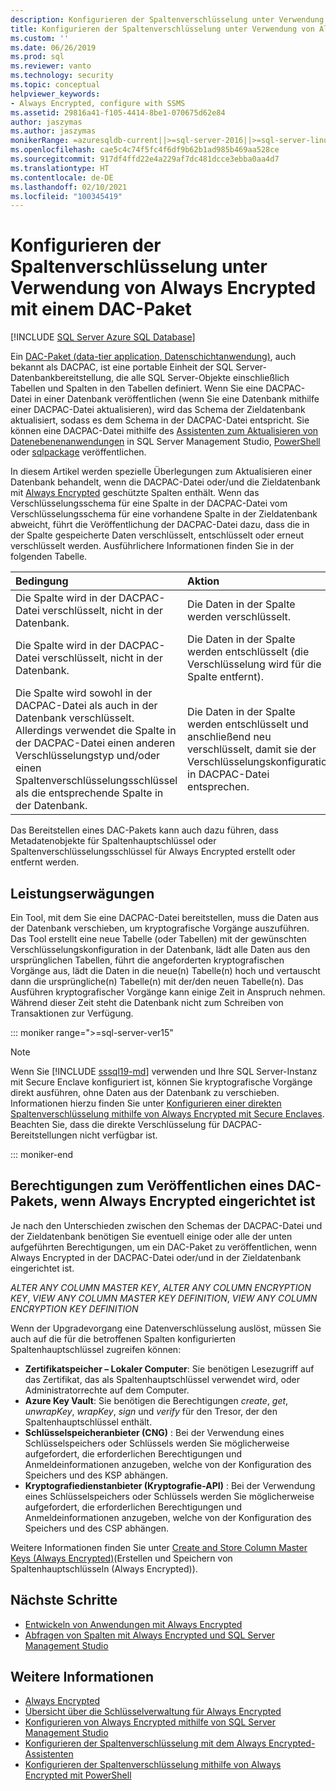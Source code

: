 ```yaml
---
description: Konfigurieren der Spaltenverschlüsselung unter Verwendung von Always Encrypted mit einem DAC-Paket
title: Konfigurieren der Spaltenverschlüsselung unter Verwendung von Always Encrypted mit einem DAC-Paket | Microsoft-Dokumentation
ms.custom: ''
ms.date: 06/26/2019
ms.prod: sql
ms.reviewer: vanto
ms.technology: security
ms.topic: conceptual
helpviewer_keywords:
- Always Encrypted, configure with SSMS
ms.assetid: 29816a41-f105-4414-8be1-070675d62e84
author: jaszymas
ms.author: jaszymas
monikerRange: =azuresqldb-current||>=sql-server-2016||>=sql-server-linux-2017||=azuresqldb-mi-current
ms.openlocfilehash: cae5c4c74f5fc4f6df9b62b1ad985b469aa528ce
ms.sourcegitcommit: 917df4ffd22e4a229af7dc481dcce3ebba0aa4d7
ms.translationtype: HT
ms.contentlocale: de-DE
ms.lasthandoff: 02/10/2021
ms.locfileid: "100345419"
---
```

# <a name="configure-column-encryption-using-always-encrypted-with-a-dac-package"></a>Konfigurieren der Spaltenverschlüsselung unter Verwendung von Always Encrypted mit einem DAC-Paket 
[!INCLUDE [SQL Server Azure SQL Database](../../../includes/applies-to-version/sql-asdb.md)]

Ein [DAC-Paket (data-tier application, Datenschichtanwendung)](../../data-tier-applications/data-tier-applications.md), auch bekannt als DACPAC, ist eine portable Einheit der SQL Server-Datenbankbereitstellung, die alle SQL Server-Objekte einschließlich Tabellen und Spalten in den Tabellen definiert. Wenn Sie eine DACPAC-Datei in einer Datenbank veröffentlichen (wenn Sie eine Datenbank mithilfe einer DACPAC-Datei aktualisieren), wird das Schema der Zieldatenbank aktualisiert, sodass es dem Schema in der DACPAC-Datei entspricht. Sie können eine DACPAC-Datei mithilfe des [Assistenten zum Aktualisieren von Datenebenenanwendungen](../../data-tier-applications/upgrade-a-data-tier-application.md#UsingDACUpgradeWizard) in SQL Server Management Studio, [PowerShell](../../data-tier-applications/upgrade-a-data-tier-application.md#UpgradeDACPowerShell) oder [sqlpackage](../../../tools/sqlpackage/sqlpackage-publish.md) veröffentlichen.

In diesem Artikel werden spezielle Überlegungen zum Aktualisieren einer Datenbank behandelt, wenn die DACPAC-Datei oder/und die Zieldatenbank mit [Always Encrypted](always-encrypted-database-engine.md) geschützte Spalten enthält. Wenn das Verschlüsselungsschema für eine Spalte in der DACPAC-Datei vom Verschlüsselungsschema für eine vorhandene Spalte in der Zieldatenbank abweicht, führt die Veröffentlichung der DACPAC-Datei dazu, dass die in der Spalte gespeicherte Daten verschlüsselt, entschlüsselt oder erneut verschlüsselt werden. Ausführlichere Informationen finden Sie in der folgenden Tabelle.

| Bedingung|Aktion|
|:---|:---|
|Die Spalte wird in der DACPAC-Datei verschlüsselt, nicht in der Datenbank.| Die Daten in der Spalte werden verschlüsselt.|
|Die Spalte wird in der DACPAC-Datei verschlüsselt, nicht in der Datenbank.| Die Daten in der Spalte werden entschlüsselt (die Verschlüsselung wird für die Spalte entfernt).|
| Die Spalte wird sowohl in der DACPAC-Datei als auch in der Datenbank verschlüsselt. Allerdings verwendet die Spalte in der DACPAC-Datei einen anderen Verschlüsselungstyp und/oder einen Spaltenverschlüsselungsschlüssel als die entsprechende Spalte in der Datenbank.|Die Daten in der Spalte werden entschlüsselt und anschließend neu verschlüsselt, damit sie der Verschlüsselungskonfiguration in DACPAC-Datei entsprechen.|

Das Bereitstellen eines DAC-Pakets kann auch dazu führen, dass Metadatenobjekte für Spaltenhauptschlüssel oder Spaltenverschlüsselungsschlüssel für Always Encrypted erstellt oder entfernt werden.

## <a name="performance-considerations"></a>Leistungserwägungen
Ein Tool, mit dem Sie eine DACPAC-Datei bereitstellen, muss die Daten aus der Datenbank verschieben, um kryptografische Vorgänge auszuführen. Das Tool erstellt eine neue Tabelle (oder Tabellen) mit der gewünschten Verschlüsselungskonfiguration in der Datenbank, lädt alle Daten aus den ursprünglichen Tabellen, führt die angeforderten kryptografischen Vorgänge aus, lädt die Daten in die neue(n) Tabelle(n) hoch und vertauscht dann die ursprüngliche(n) Tabelle(n) mit der/den neuen Tabelle(n). Das Ausführen kryptografischer Vorgänge kann einige Zeit in Anspruch nehmen. Während dieser Zeit steht die Datenbank nicht zum Schreiben von Transaktionen zur Verfügung. 

::: moniker range=">=sql-server-ver15"

> [!NOTE]
> Wenn Sie [!INCLUDE [sssql19-md](../../../includes/sssql19-md.md)] verwenden und Ihre SQL Server-Instanz mit Secure Enclave konfiguriert ist, können Sie kryptografische Vorgänge direkt ausführen, ohne Daten aus der Datenbank zu verschieben. Informationen hierzu finden Sie unter [Konfigurieren einer direkten Spaltenverschlüsselung mithilfe von Always Encrypted mit Secure Enclaves](always-encrypted-enclaves-configure-encryption.md). Beachten Sie, dass die direkte Verschlüsselung für DACPAC-Bereitstellungen nicht verfügbar ist.

::: moniker-end

## <a name="permissions-for-publishing-a-dac-package-if-always-encrypted-is-set-up"></a>Berechtigungen zum Veröffentlichen eines DAC-Pakets, wenn Always Encrypted eingerichtet ist

Je nach den Unterschieden zwischen den Schemas der DACPAC-Datei und der Zieldatenbank benötigen Sie eventuell einige oder alle der unten aufgeführten Berechtigungen, um ein DAC-Paket zu veröffentlichen, wenn Always Encrypted in der DACPAC-Datei oder/und in der Zieldatenbank eingerichtet ist.

*ALTER ANY COLUMN MASTER KEY*, *ALTER ANY COLUMN ENCRYPTION KEY*, *VIEW ANY COLUMN MASTER KEY DEFINITION*, *VIEW ANY COLUMN ENCRYPTION KEY DEFINITION*

Wenn der Upgradevorgang eine Datenverschlüsselung auslöst, müssen Sie auch auf die für die betroffenen Spalten konfigurierten Spaltenhauptschlüssel zugreifen können:

- **Zertifikatspeicher – Lokaler Computer**: Sie benötigen Lesezugriff auf das Zertifikat, das als Spaltenhauptschlüssel verwendet wird, oder Administratorrechte auf dem Computer.
- **Azure Key Vault**: Sie benötigen die Berechtigungen *create*, *get*, *unwrapKey*, *wrapKey*, *sign* und *verify* für den Tresor, der den Spaltenhauptschlüssel enthält.
- **Schlüsselspeicheranbieter (CNG)** : Bei der Verwendung eines Schlüsselspeichers oder Schlüssels werden Sie möglicherweise aufgefordert, die erforderlichen Berechtigungen und Anmeldeinformationen anzugeben, welche von der Konfiguration des Speichers und des KSP abhängen.
- **Kryptografiedienstanbieter (Kryptografie-API)** : Bei der Verwendung eines Schlüsselspeichers oder Schlüssels werden Sie möglicherweise aufgefordert, die erforderlichen Berechtigungen und Anmeldeinformationen anzugeben, welche von der Konfiguration des Speichers und des CSP abhängen.

Weitere Informationen finden Sie unter [Create and Store Column Master Keys (Always Encrypted)](../../../relational-databases/security/encryption/create-and-store-column-master-keys-always-encrypted.md)(Erstellen und Speichern von Spaltenhauptschlüsseln (Always Encrypted)). 

 
## <a name="next-steps"></a>Nächste Schritte
- [Entwickeln von Anwendungen mit Always Encrypted](always-encrypted-client-development.md)
- [Abfragen von Spalten mit Always Encrypted und SQL Server Management Studio](always-encrypted-query-columns-ssms.md)

## <a name="see-also"></a>Weitere Informationen  
 - [Always Encrypted](../../../relational-databases/security/encryption/always-encrypted-database-engine.md)
 - [Übersicht über die Schlüsselverwaltung für Always Encrypted](overview-of-key-management-for-always-encrypted.md) 
 - [Konfigurieren von Always Encrypted mithilfe von SQL Server Management Studio](configure-always-encrypted-using-sql-server-management-studio.md)
 - [Konfigurieren der Spaltenverschlüsselung mit dem Always Encrypted-Assistenten](always-encrypted-wizard.md)
 - [Konfigurieren der Spaltenverschlüsselung mithilfe von Always Encrypted mit PowerShell](configure-column-encryption-using-powershell.md)
 

